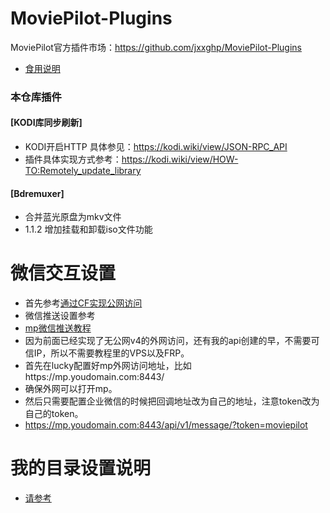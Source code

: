 # MoviePilot-Plugins
MoviePilot官方插件市场：https://github.com/jxxghp/MoviePilot-Plugins
- [食用说明](MP-readme.md)

### 本仓库插件

#### [KODI库同步刷新]
- KODI开启HTTP 具体参见：https://kodi.wiki/view/JSON-RPC_API
- 插件具体实现方式参考：https://kodi.wiki/view/HOW-TO:Remotely_update_library
#### [Bdremuxer]
- 合并蓝光原盘为mkv文件
- 1.1.2 增加挂载和卸载iso文件功能
####  

# 微信交互设置
- 首先参考[通过CF实现公网访问](https://github.com/almus2zhang/MoviePilot-Plugins/blob/main/CFplusLuck.md "通过CF实现公网访问")
- 微信推送设置参考 
- [mp微信推送教程](https://github.com/hjfzzm/md_files/blob/main/Movie-Pilot%E9%83%A8%E7%BD%B2%E4%B8%8E%E5%BE%AE%E4%BF%A1%E6%8E%A8%E9%80%81%E6%95%99%E7%A8%8B.md "mp微信推送教程")
- 因为前面已经实现了无公网v4的外网访问，还有我的api创建的早，不需要可信IP，所以不需要教程里的VPS以及FRP。
- 首先在lucky配置好mp外网访问地址，比如https://mp.youdomain.com:8443/
- 确保外网可以打开mp。
- 然后只需要配置企业微信的时候把回调地址改为自己的地址，注意token改为自己的token。
- https://mp.youdomain.com:8443/api/v1/message/?token=moviepilot

# 我的目录设置说明
 - [请参考](https://github.com/almus2zhang/MoviePilot-Plugins/blob/main/mysetting.md "请参考")

